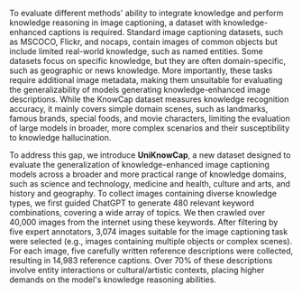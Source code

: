 To evaluate different methods' ability to integrate knowledge and perform knowledge reasoning in image captioning, a dataset with knowledge-enhanced captions is required. Standard image captioning datasets, such as MSCOCO, Flickr, and nocaps, contain images of common objects but include limited real-world knowledge, such as named entities. Some datasets focus on specific knowledge, but they are often domain-specific, such as geographic or news knowledge. More importantly, these tasks require additional image metadata, making them unsuitable for evaluating the generalizability of models generating knowledge-enhanced image descriptions. While the KnowCap dataset measures knowledge recognition accuracy, it mainly covers simple domain scenes, such as landmarks, famous brands, special foods, and movie characters, limiting the evaluation of large models in broader, more complex scenarios and their susceptibility to knowledge hallucination.

To address this gap, we introduce **UniKnowCap**, a new dataset designed to evaluate the generalization of knowledge-enhanced image captioning models across a broader and more practical range of knowledge domains, such as science and technology, medicine and health, culture and arts, and history and geography. To collect images containing diverse knowledge types, we first guided ChatGPT to generate 480 relevant keyword combinations, covering a wide array of topics. We then crawled over 40,000 images from the internet using these keywords. After filtering by five expert annotators, 3,074 images suitable for the image captioning task were selected (e.g., images containing multiple objects or complex scenes). For each image, five carefully written reference descriptions were collected, resulting in 14,983 reference captions. Over 70% of these descriptions involve entity interactions or cultural/artistic contexts, placing higher demands on the model's knowledge reasoning abilities.